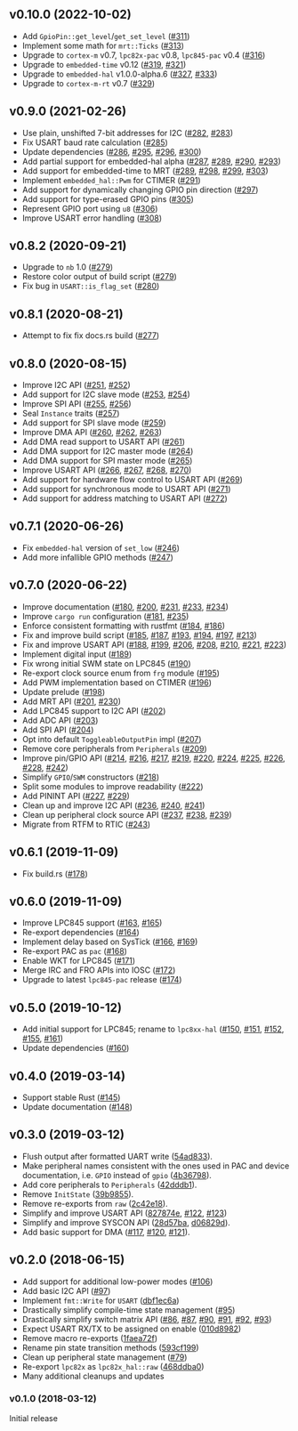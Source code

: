 ## v0.10.0 (2022-10-02)

- Add `GpioPin::get_level`/`get_set_level` ([#311])
- Implement some math for `mrt::Ticks` ([#313])
- Upgrade to `cortex-m` v0.7, `lpc82x-pac` v0.8, `lpc845-pac` v0.4 ([#316])
- Upgrade to `embedded-time` v0.12 ([#319], [#321])
- Upgrade to `embedded-hal` v1.0.0-alpha.6 ([#327], [#333])
- Upgrade to `cortex-m-rt` v0.7 ([#329])

[#311]: https://github.com/lpc-rs/lpc8xx-hal/pull/311
[#313]: https://github.com/lpc-rs/lpc8xx-hal/pull/313
[#316]: https://github.com/lpc-rs/lpc8xx-hal/pull/316
[#319]: https://github.com/lpc-rs/lpc8xx-hal/pull/319
[#321]: https://github.com/lpc-rs/lpc8xx-hal/pull/321
[#327]: https://github.com/lpc-rs/lpc8xx-hal/pull/327
[#329]: https://github.com/lpc-rs/lpc8xx-hal/pull/329
[#333]: https://github.com/lpc-rs/lpc8xx-hal/pull/333


## v0.9.0 (2021-02-26)

- Use plain, unshifted 7-bit addresses for I2C ([#282], [#283])
- Fix USART baud rate calculation ([#285])
- Update dependencies ([#286], [#295], [#296], [#300])
- Add partial support for embedded-hal alpha ([#287], [#289], [#290], [#293])
- Add support for embedded-time to MRT ([#289], [#298], [#299], [#303])
- Implement `embedded_hal::Pwm` for CTIMER ([#291])
- Add support for dynamically changing GPIO pin direction ([#297])
- Add support for type-erased GPIO pins ([#305])
- Represent GPIO port using `u8` ([#306])
- Improve USART error handling ([#308])

[#282]: https://github.com/lpc-rs/lpc8xx-hal/pull/282
[#283]: https://github.com/lpc-rs/lpc8xx-hal/pull/283
[#285]: https://github.com/lpc-rs/lpc8xx-hal/pull/285
[#286]: https://github.com/lpc-rs/lpc8xx-hal/pull/286
[#287]: https://github.com/lpc-rs/lpc8xx-hal/pull/287
[#289]: https://github.com/lpc-rs/lpc8xx-hal/pull/289
[#290]: https://github.com/lpc-rs/lpc8xx-hal/pull/290
[#291]: https://github.com/lpc-rs/lpc8xx-hal/pull/291
[#293]: https://github.com/lpc-rs/lpc8xx-hal/pull/293
[#295]: https://github.com/lpc-rs/lpc8xx-hal/pull/295
[#296]: https://github.com/lpc-rs/lpc8xx-hal/pull/296
[#297]: https://github.com/lpc-rs/lpc8xx-hal/pull/297
[#298]: https://github.com/lpc-rs/lpc8xx-hal/pull/298
[#299]: https://github.com/lpc-rs/lpc8xx-hal/pull/299
[#300]: https://github.com/lpc-rs/lpc8xx-hal/pull/300
[#303]: https://github.com/lpc-rs/lpc8xx-hal/pull/303
[#305]: https://github.com/lpc-rs/lpc8xx-hal/pull/305
[#306]: https://github.com/lpc-rs/lpc8xx-hal/pull/306
[#308]: https://github.com/lpc-rs/lpc8xx-hal/pull/308


## v0.8.2 (2020-09-21)

- Upgrade to `nb` 1.0 ([#279])
- Restore color output of build script ([#279])
- Fix bug in `USART::is_flag_set` ([#280])

[#279]: https://github.com/lpc-rs/lpc8xx-hal/pull/279
[#280]: https://github.com/lpc-rs/lpc8xx-hal/pull/280


## v0.8.1 (2020-08-21)

- Attempt to fix fix docs.rs build ([#277])

[#277]: https://github.com/lpc-rs/lpc8xx-hal/pull/277


## v0.8.0 (2020-08-15)

- Improve I2C API ([#251], [#252])
- Add support for I2C slave mode ([#253], [#254])
- Improve SPI API ([#255], [#256])
- Seal `Instance` traits ([#257])
- Add support for SPI slave mode ([#259])
- Improve DMA API ([#260], [#262], [#263])
- Add DMA read support to USART API ([#261])
- Add DMA support for I2C master mode ([#264])
- Add DMA support for SPI master mode ([#265])
- Improve USART API ([#266], [#267], [#268], [#270])
- Add support for hardware flow control to USART API ([#269])
- Add support for synchronous mode to USART API ([#271])
- Add support for address matching to USART API ([#272])

[#251]: https://github.com/lpc-rs/lpc8xx-hal/pull/251
[#252]: https://github.com/lpc-rs/lpc8xx-hal/pull/252
[#253]: https://github.com/lpc-rs/lpc8xx-hal/pull/253
[#254]: https://github.com/lpc-rs/lpc8xx-hal/pull/254
[#255]: https://github.com/lpc-rs/lpc8xx-hal/pull/255
[#256]: https://github.com/lpc-rs/lpc8xx-hal/pull/256
[#257]: https://github.com/lpc-rs/lpc8xx-hal/pull/257
[#259]: https://github.com/lpc-rs/lpc8xx-hal/pull/259
[#260]: https://github.com/lpc-rs/lpc8xx-hal/pull/260
[#261]: https://github.com/lpc-rs/lpc8xx-hal/pull/261
[#262]: https://github.com/lpc-rs/lpc8xx-hal/pull/262
[#263]: https://github.com/lpc-rs/lpc8xx-hal/pull/263
[#264]: https://github.com/lpc-rs/lpc8xx-hal/pull/264
[#265]: https://github.com/lpc-rs/lpc8xx-hal/pull/265
[#266]: https://github.com/lpc-rs/lpc8xx-hal/pull/266
[#267]: https://github.com/lpc-rs/lpc8xx-hal/pull/267
[#268]: https://github.com/lpc-rs/lpc8xx-hal/pull/268
[#269]: https://github.com/lpc-rs/lpc8xx-hal/pull/269
[#270]: https://github.com/lpc-rs/lpc8xx-hal/pull/270
[#271]: https://github.com/lpc-rs/lpc8xx-hal/pull/271
[#272]: https://github.com/lpc-rs/lpc8xx-hal/pull/272


## v0.7.1 (2020-06-26)

- Fix `embedded-hal` version of `set_low` ([#246])
- Add more infallible GPIO methods ([#247])

[#246]: https://github.com/lpc-rs/lpc8xx-hal/pull/246
[#247]: https://github.com/lpc-rs/lpc8xx-hal/pull/247


## v0.7.0 (2020-06-22)

- Improve documentation ([#180], [#200], [#231], [#233], [#234])
- Improve `cargo run` configuration ([#181], [#235])
- Enforce consistent formatting with rustfmt ([#184], [#186])
- Fix and improve build script ([#185], [#187], [#193], [#194], [#197], [#213])
- Fix and improve USART API ([#188], [#199], [#206], [#208], [#210], [#221], [#223])
- Implement digital input ([#189])
- Fix wrong initial SWM state on LPC845 ([#190])
- Re-export clock source enum from `frg` module ([#195])
- Add PWM implementation based on CTIMER ([#196])
- Update prelude ([#198])
- Add MRT API ([#201], [#230])
- Add LPC845 support to I2C API ([#202])
- Add ADC API ([#203])
- Add SPI API ([#204])
- Opt into default `ToggleableOutputPin` impl ([#207])
- Remove core peripherals from `Peripherals` ([#209])
- Improve pin/GPIO API ([#214], [#216], [#217], [#219], [#220], [#224], [#225], [#226], [#228], [#242])
- Simplify `GPIO`/`SWM` constructors ([#218])
- Split some modules to improve readability ([#222])
- Add PININT API ([#227], [#229])
- Clean up and improve I2C API ([#236], [#240], [#241])
- Clean up peripheral clock source API ([#237], [#238], [#239])
- Migrate from RTFM to RTIC ([#243])

[#180]: https://github.com/lpc-rs/lpc8xx-hal/pull/180
[#181]: https://github.com/lpc-rs/lpc8xx-hal/pull/181
[#184]: https://github.com/lpc-rs/lpc8xx-hal/pull/184
[#185]: https://github.com/lpc-rs/lpc8xx-hal/pull/185
[#186]: https://github.com/lpc-rs/lpc8xx-hal/pull/186
[#187]: https://github.com/lpc-rs/lpc8xx-hal/pull/187
[#188]: https://github.com/lpc-rs/lpc8xx-hal/pull/188
[#189]: https://github.com/lpc-rs/lpc8xx-hal/pull/189
[#190]: https://github.com/lpc-rs/lpc8xx-hal/pull/190
[#193]: https://github.com/lpc-rs/lpc8xx-hal/pull/193
[#194]: https://github.com/lpc-rs/lpc8xx-hal/pull/194
[#195]: https://github.com/lpc-rs/lpc8xx-hal/pull/195
[#196]: https://github.com/lpc-rs/lpc8xx-hal/pull/196
[#197]: https://github.com/lpc-rs/lpc8xx-hal/pull/197
[#198]: https://github.com/lpc-rs/lpc8xx-hal/pull/198
[#199]: https://github.com/lpc-rs/lpc8xx-hal/pull/199
[#200]: https://github.com/lpc-rs/lpc8xx-hal/pull/200
[#201]: https://github.com/lpc-rs/lpc8xx-hal/pull/201
[#202]: https://github.com/lpc-rs/lpc8xx-hal/pull/202
[#203]: https://github.com/lpc-rs/lpc8xx-hal/pull/203
[#204]: https://github.com/lpc-rs/lpc8xx-hal/pull/204
[#206]: https://github.com/lpc-rs/lpc8xx-hal/pull/206
[#207]: https://github.com/lpc-rs/lpc8xx-hal/pull/207
[#208]: https://github.com/lpc-rs/lpc8xx-hal/pull/208
[#209]: https://github.com/lpc-rs/lpc8xx-hal/pull/209
[#210]: https://github.com/lpc-rs/lpc8xx-hal/pull/210
[#213]: https://github.com/lpc-rs/lpc8xx-hal/pull/213
[#214]: https://github.com/lpc-rs/lpc8xx-hal/pull/214
[#216]: https://github.com/lpc-rs/lpc8xx-hal/pull/216
[#217]: https://github.com/lpc-rs/lpc8xx-hal/pull/217
[#218]: https://github.com/lpc-rs/lpc8xx-hal/pull/218
[#219]: https://github.com/lpc-rs/lpc8xx-hal/pull/219
[#220]: https://github.com/lpc-rs/lpc8xx-hal/pull/220
[#221]: https://github.com/lpc-rs/lpc8xx-hal/pull/221
[#222]: https://github.com/lpc-rs/lpc8xx-hal/pull/222
[#223]: https://github.com/lpc-rs/lpc8xx-hal/pull/223
[#224]: https://github.com/lpc-rs/lpc8xx-hal/pull/224
[#225]: https://github.com/lpc-rs/lpc8xx-hal/pull/225
[#226]: https://github.com/lpc-rs/lpc8xx-hal/pull/226
[#227]: https://github.com/lpc-rs/lpc8xx-hal/pull/227
[#228]: https://github.com/lpc-rs/lpc8xx-hal/pull/228
[#229]: https://github.com/lpc-rs/lpc8xx-hal/pull/229
[#230]: https://github.com/lpc-rs/lpc8xx-hal/pull/230
[#231]: https://github.com/lpc-rs/lpc8xx-hal/pull/231
[#233]: https://github.com/lpc-rs/lpc8xx-hal/pull/233
[#234]: https://github.com/lpc-rs/lpc8xx-hal/pull/234
[#235]: https://github.com/lpc-rs/lpc8xx-hal/pull/235
[#236]: https://github.com/lpc-rs/lpc8xx-hal/pull/236
[#237]: https://github.com/lpc-rs/lpc8xx-hal/pull/237
[#238]: https://github.com/lpc-rs/lpc8xx-hal/pull/238
[#239]: https://github.com/lpc-rs/lpc8xx-hal/pull/239
[#240]: https://github.com/lpc-rs/lpc8xx-hal/pull/240
[#241]: https://github.com/lpc-rs/lpc8xx-hal/pull/241
[#242]: https://github.com/lpc-rs/lpc8xx-hal/pull/242
[#243]: https://github.com/lpc-rs/lpc8xx-hal/pull/243


## v0.6.1 (2019-11-09)

- Fix build.rs ([#178])

[#178]: https://github.com/lpc-rs/lpc8xx-hal/pull/178


## v0.6.0 (2019-11-09)

- Improve LPC845 support ([#163], [#165])
- Re-export dependencies ([#164])
- Implement delay based on SysTick ([#166], [#169])
- Re-export PAC as `pac` ([#168])
- Enable WKT for LPC845 ([#171])
- Merge IRC and FRO APIs into IOSC ([#172])
- Upgrade to latest `lpc845-pac` release ([#174])

[#163]: https://github.com/lpc-rs/lpc8xx-hal/pull/163
[#164]: https://github.com/lpc-rs/lpc8xx-hal/pull/164
[#165]: https://github.com/lpc-rs/lpc8xx-hal/pull/165
[#166]: https://github.com/lpc-rs/lpc8xx-hal/pull/166
[#168]: https://github.com/lpc-rs/lpc8xx-hal/pull/168
[#169]: https://github.com/lpc-rs/lpc8xx-hal/pull/169
[#171]: https://github.com/lpc-rs/lpc8xx-hal/pull/171
[#172]: https://github.com/lpc-rs/lpc8xx-hal/pull/172
[#174]: https://github.com/lpc-rs/lpc8xx-hal/pull/174


## v0.5.0 (2019-10-12)

- Add initial support for LPC845; rename to `lpc8xx-hal` ([#150], [#151], [#152], [#155], [#161])
- Update dependencies ([#160])

[#150]: https://github.com/lpc-rs/lpc8xx-hal/pull/150
[#151]: https://github.com/lpc-rs/lpc8xx-hal/pull/151
[#152]: https://github.com/lpc-rs/lpc8xx-hal/pull/152
[#155]: https://github.com/lpc-rs/lpc8xx-hal/pull/155
[#160]: https://github.com/lpc-rs/lpc8xx-hal/pull/160
[#161]: https://github.com/lpc-rs/lpc8xx-hal/pull/161


## v0.4.0 (2019-03-14)

- Support stable Rust ([#145](https://github.com/lpc-rs/lpc8xx-hal/pull/145))
- Update documentation ([#148](https://github.com/lpc-rs/lpc8xx-hal/pull/148))


## v0.3.0 (2019-03-12)

- Flush output after formatted UART write ([54ad833](https://github.com/lpc-rs/lpc8xx-hal/commit/54ad833ee80d1cd0307b432d8c5a7fec7160ca7d)).
- Make peripheral names consistent with the ones used in PAC and device documentation, i.e. `GPIO` instead of `gpio` ([4b36798](https://github.com/lpc-rs/lpc8xx-hal/commit/4b367988011e853d8c5c90449c9c1269f22009d1)).
- Add core peripherals to `Peripherals` ([42dddb1](https://github.com/lpc-rs/lpc8xx-hal/commit/42dddb148f8129261aac4a2a947d7726de7587e2)).
- Remove `InitState` ([39b9855](https://github.com/lpc-rs/lpc8xx-hal/commit/39b9855bc3d09e42ed2257362c636b128ca98499)).
- Remove re-exports from `raw` ([2c42e18](https://github.com/lpc-rs/lpc8xx-hal/commit/2c42e18a932db79486a17cf131e68903f4c42116)).
- Simplify and improve USART API ([827874e](https://github.com/lpc-rs/lpc8xx-hal/commit/827874eab0c37f9195497ed7f054c6220fbe0770), [#122](https://github.com/lpc-rs/lpc8xx-hal/pull/122), [#123](https://github.com/lpc-rs/lpc8xx-hal/pull/123))
- Simplify and improve SYSCON API ([28d57ba](https://github.com/lpc-rs/lpc8xx-hal/commit/28d57baaa7c76ca9234cfd78892b34715f669d5c), [d06829d](https://github.com/lpc-rs/lpc8xx-hal/commit/d06829db3053632f394f67066d2fe381ec54e7df)).
- Add basic support for DMA ([#117](https://github.com/lpc-rs/lpc8xx-hal/pull/117), [#120](https://github.com/lpc-rs/lpc8xx-hal/pull/120), [#121](https://github.com/lpc-rs/lpc8xx-hal/pull/121)).


## v0.2.0 (2018-06-15)

- Add support for additional low-power modes ([#106](https://github.com/lpc-rs/lpc8xx-hal/pull/106))
- Add basic I2C API ([#97](https://github.com/lpc-rs/lpc8xx-hal/pull/97))
- Implement `fmt::Write` for `USART` ([dbf1ec6a](dbf1ec6a))
- Drastically simplify compile-time state management ([#95](https://github.com/lpc-rs/lpc8xx-hal/pull/95))
- Drastically simplify switch matrix API ([#86](https://github.com/lpc-rs/lpc8xx-hal/pull/86), [#87](https://github.com/lpc-rs/lpc8xx-hal/pull/87), [#90](https://github.com/lpc-rs/lpc8xx-hal/pull/90), [#91](https://github.com/lpc-rs/lpc8xx-hal/pull/91), [#92](https://github.com/lpc-rs/lpc8xx-hal/pull/92), [#93](https://github.com/lpc-rs/lpc8xx-hal/pull/93))
- Expect USART RX/TX to be assigned on enable ([010d8982](010d8982))
- Remove macro re-exports ([1faea72f](1faea72f))
- Rename pin state transition methods ([593cf199](593cf199))
- Clean up peripheral state management ([#79](https://github.com/lpc-rs/lpc8xx-hal/pull/79))
- Re-export `lpc82x` as `lpc82x_hal::raw` ([468ddba0](468ddba0))
- Many additional cleanups and updates


### v0.1.0 (2018-03-12)

Initial release
